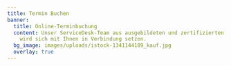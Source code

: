 ```yaml
---
title: Termin Buchen
banner:
  title: Online-Terminbuchung
  content: Unser ServiceDesk-Team aus ausgebildeten und zertifizierten Consultants
    wird sich mit Ihnen in Verbindung setzen.
  bg_image: images/uploads/istock-1341144189_kauf.jpg
  overlay: true
---
```

